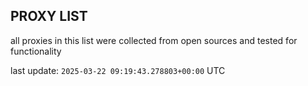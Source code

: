 ## PROXY LIST

all proxies in this list were collected from open sources and tested for functionality

last update: `2025-03-22 09:19:43.278803+00:00` UTC